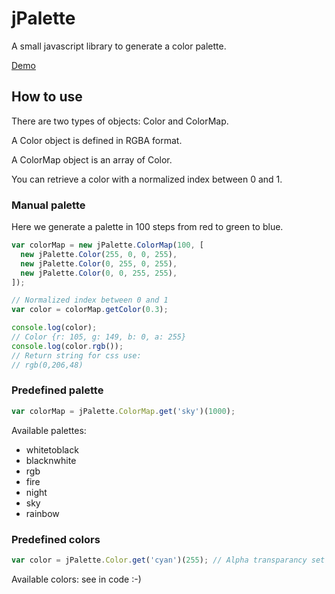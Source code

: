 # jPalette

A small javascript library to generate a color palette.

[Demo](https://jsrdescamps.github.io/jpalette/)

## How to use

There are two types of objects: Color and ColorMap.

A Color object is defined in RGBA format.

A ColorMap object is an array of Color.

You can retrieve a color with a normalized index between 0 and 1.

### Manual palette

Here we generate a palette in 100 steps from red to green to blue.

```javascript
var colorMap = new jPalette.ColorMap(100, [
  new jPalette.Color(255, 0, 0, 255),
  new jPalette.Color(0, 255, 0, 255),
  new jPalette.Color(0, 0, 255, 255),
]);

// Normalized index between 0 and 1
var color = colorMap.getColor(0.3);

console.log(color);
// Color {r: 105, g: 149, b: 0, a: 255}
console.log(color.rgb());
// Return string for css use:
// rgb(0,206,48)

```

### Predefined palette

```javascript
var colorMap = jPalette.ColorMap.get('sky')(1000);
```
Available palettes:
* whitetoblack
* blacknwhite
* rgb
* fire
* night
* sky
* rainbow

### Predefined colors

```javascript
var color = jPalette.Color.get('cyan')(255); // Alpha transparancy set to 255
```

Available colors: see in code :-)
